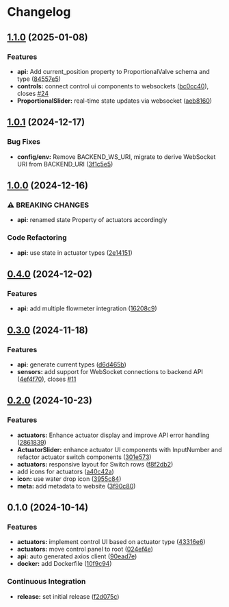 # Changelog

## [1.1.0](https://github.com/FelizCoder/crewstand.frontend/compare/v1.0.1...v1.1.0) (2025-01-08)


### Features

* **api:** Add current_position property to ProportionalValve schema and type ([84557e5](https://github.com/FelizCoder/crewstand.frontend/commit/84557e5b544e234b595c9b1b42bf8bdc41d3fe2b))
* **controls:** connect control ui components to websockets ([bc0cc40](https://github.com/FelizCoder/crewstand.frontend/commit/bc0cc40f707a01bb6e20e2403ac2415551cdf4c1)), closes [#24](https://github.com/FelizCoder/crewstand.frontend/issues/24)
* **ProportionalSlider:** real-time state updates via websocket ([aeb8160](https://github.com/FelizCoder/crewstand.frontend/commit/aeb81605eae87c636728e1c66b7f247fc577c92b))

## [1.0.1](https://github.com/FelizCoder/crewstand.frontend/compare/v1.0.0...v1.0.1) (2024-12-17)


### Bug Fixes

* **config/env:** Remove BACKEND_WS_URI, migrate to derive WebSocket URI from BACKEND_URI ([3f1c5e5](https://github.com/FelizCoder/crewstand.frontend/commit/3f1c5e5ccaff36d3bb7f4378dc092c2ffc53a467))

## [1.0.0](https://github.com/FelizCoder/crewstand.frontend/compare/v0.4.0...v1.0.0) (2024-12-16)


### ⚠ BREAKING CHANGES

* **api:** renamed state Property of actuators accordingly

### Code Refactoring

* **api:** use state in actuator types ([2e14151](https://github.com/FelizCoder/crewstand.frontend/commit/2e14151c2125da87818206a4cca670ef37fd2a02))

## [0.4.0](https://github.com/FelizCoder/crewstand.frontend/compare/v0.3.0...v0.4.0) (2024-12-02)


### Features

* **api:** add multiple flowmeter integration ([16208c9](https://github.com/FelizCoder/crewstand.frontend/commit/16208c9d06e218e3ca322d961be28eaf99494c47))

## [0.3.0](https://github.com/FelizCoder/crewstand.frontend/compare/v0.2.0...v0.3.0) (2024-11-18)


### Features

* **api:** generate current types ([d6d465b](https://github.com/FelizCoder/crewstand.frontend/commit/d6d465bfbbc21886f0d3e8f80c305fa4458e6863))
* **sensors:** add support for WebSocket connections to backend API ([4ef4f70](https://github.com/FelizCoder/crewstand.frontend/commit/4ef4f7026ec75989982afdcba34a8eabc850ed71)), closes [#11](https://github.com/FelizCoder/crewstand.frontend/issues/11)

## [0.2.0](https://github.com/FelizCoder/crewstand.frontend/compare/v0.1.0...v0.2.0) (2024-10-23)


### Features

* **actuators:** Enhance actuator display and improve API error handling ([2861839](https://github.com/FelizCoder/crewstand.frontend/commit/286183932f1a5fa90ee2adb88788cd0d620f089b))
* **ActuatorSlider:** enhance actuator UI components with InputNumber and refactor actuator switch components ([301e573](https://github.com/FelizCoder/crewstand.frontend/commit/301e5731ccace817bde50c4e8b44bbc618d40865))
* **actuators:** responsive layout for Switch rows ([f8f2db2](https://github.com/FelizCoder/crewstand.frontend/commit/f8f2db26039587782dc3acbbba691d0e76bfa563))
* add icons for actuators ([a40c42a](https://github.com/FelizCoder/crewstand.frontend/commit/a40c42ab8b889bb3e6106a2ee2da1940e5ebf415))
* **icon:** use water drop icon ([3955c84](https://github.com/FelizCoder/crewstand.frontend/commit/3955c8425ae29ff55d29fa2ff8306c93ce59f1a6))
* **meta:** add metadata to website ([3f90c80](https://github.com/FelizCoder/crewstand.frontend/commit/3f90c80816197b98b521792d57f3eac2264bd3f4))

## 0.1.0 (2024-10-14)


### Features

* **actuators:** implement control UI based on actuator type ([43316e6](https://github.com/FelizCoder/crewstand.frontend/commit/43316e64116fc7cd9b80254a1b3c073d9c4d3609))
* **actuators:** move control panel to root ([024ef4e](https://github.com/FelizCoder/crewstand.frontend/commit/024ef4e12985db5a570b1d13f8b8f4b8ae2f4db2))
* **api:** auto generated axios client ([90ead7e](https://github.com/FelizCoder/crewstand.frontend/commit/90ead7e9b872943be5b3e6a7b27023abc26f2c5a))
* **docker:** add Dockerfile ([10f9c94](https://github.com/FelizCoder/crewstand.frontend/commit/10f9c94ebc9577c0be954308bf3c2418cc0bbddc))


### Continuous Integration

* **release:** set initial release ([f2d075c](https://github.com/FelizCoder/crewstand.frontend/commit/f2d075cb70186a16c15f4ffa5606c737879b08d0))
